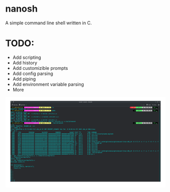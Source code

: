 # nanosh

A simple command line shell written in C.

# TODO:
* Add scripting
* Add history
* Add customizible prompts
* Add config parsing
* Add piping
* Add environment variable parsing
* More

![screenshot](/screenshot.png)
